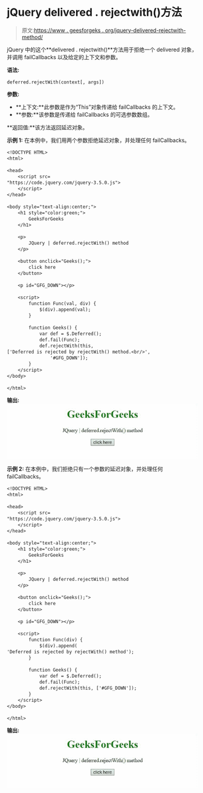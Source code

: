 # jQuery delivered . rejectwith()方法

> 原文:[https://www . geesforgeks . org/jquery-delivered-rejectwith-method/](https://www.geeksforgeeks.org/jquery-deferred-rejectwith-method/)

jQuery 中的这个**delivered . rejectwith()**方法用于拒绝一个 delivered 对象，并调用 failCallbacks 以及给定的上下文和参数。

**语法:**

```
deferred.rejectWith(context[, args])
```

**参数:**

*   **上下文:**此参数是作为“This”对象传递给 failCallbacks 的上下文。
*   **参数:**该参数是传递给 failCallbacks 的可选参数数组。

**返回值:**该方法返回延迟对象。

**示例 1:** 在本例中，我们用两个参数拒绝延迟对象，并处理任何 failCallbacks。

```
<!DOCTYPE HTML>
<html>

<head>
    <script src=
"https://code.jquery.com/jquery-3.5.0.js">
    </script>
</head>

<body style="text-align:center;">
    <h1 style="color:green;">
        GeeksForGeeks
    </h1>

    <p>
        JQuery | deferred.rejectWith() method
    </p>

    <button onclick="Geeks();">
        click here
    </button>

    <p id="GFG_DOWN"></p>

    <script>
        function Func(val, div) {
            $(div).append(val);
        }

        function Geeks() {
            var def = $.Deferred();
            def.fail(Func);
            def.rejectWith(this, 
['Deferred is rejected by rejectWith() method.<br/>',
                '#GFG_DOWN']);
        } 
    </script>
</body>

</html> 
```

**输出:**
![](img/16b088b9a28d05172c61e0fb1f74426f.png)

**示例 2:** 在本例中，我们拒绝只有一个参数的延迟对象，并处理任何 failCallbacks。

```
<!DOCTYPE HTML>
<html>

<head>
    <script src=
"https://code.jquery.com/jquery-3.5.0.js">
    </script>
</head>

<body style="text-align:center;">
    <h1 style="color:green;">
        GeeksForGeeks
    </h1>

    <p>
        JQuery | deferred.rejectWith() method
    </p>

    <button onclick="Geeks();">
        click here
    </button>

    <p id="GFG_DOWN"></p>

    <script>
        function Func(div) {
            $(div).append(
'Deferred is rejected by rejectWith() method');
        }

        function Geeks() {
            var def = $.Deferred();
            def.fail(Func);
            def.rejectWith(this, ['#GFG_DOWN']);
        } 
    </script>
</body>

</html>  
```

**输出:**
![](img/16b088b9a28d05172c61e0fb1f74426f.png)